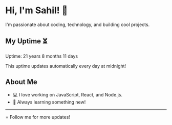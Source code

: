 # Hi, I'm Sahil! 👋

I'm passionate about coding, technology, and building cool projects.

## My Uptime ⏳
Uptime: 21 years 8 months 11 days

This uptime updates automatically every day at midnight!

## About Me
- 💻 I love working on JavaScript, React, and Node.js.
- 🎯 Always learning something new!

---

⭐️ Follow me for more updates!
